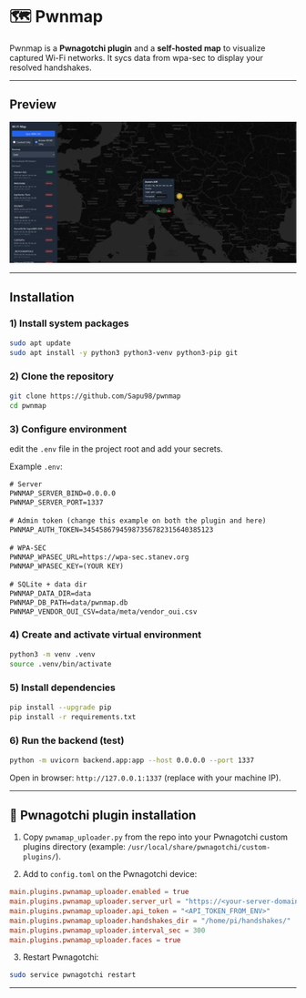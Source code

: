 # 🗺️ Pwnmap

Pwnmap is a **Pwnagotchi plugin** and a **self-hosted map** to visualize captured Wi-Fi networks. It sycs data from wpa-sec to display your resolved handshakes.

---

## Preview

![Pwnmap preview](raw.png)

---

## Installation

### 1) Install system packages
```bash
sudo apt update
sudo apt install -y python3 python3-venv python3-pip git
```

### 2) Clone the repository
```bash
git clone https://github.com/Sapu98/pwnmap
cd pwnmap
```

### 3) Configure environment
edit the `.env` file in the project root and add your secrets.

Example `.env`:
```env
# Server
PWNMAP_SERVER_BIND=0.0.0.0
PWNMAP_SERVER_PORT=1337

# Admin token (change this example on both the plugin and here)
PWNMAP_AUTH_TOKEN=34545867945987356782315640385123

# WPA-SEC
PWNMAP_WPASEC_URL=https://wpa-sec.stanev.org
PWNMAP_WPASEC_KEY=(YOUR KEY)

# SQLite + data dir
PWNMAP_DATA_DIR=data
PWNMAP_DB_PATH=data/pwnmap.db
PWNMAP_VENDOR_OUI_CSV=data/meta/vendor_oui.csv
```
### 4) Create and activate virtual environment
```bash
python3 -m venv .venv
source .venv/bin/activate
```

### 5) Install dependencies
```bash
pip install --upgrade pip
pip install -r requirements.txt
```

### 6) Run the backend (test)
```bash
python -m uvicorn backend.app:app --host 0.0.0.0 --port 1337
```

Open in browser: `http://127.0.0.1:1337` (replace with your machine IP).

---

## 🔌 Pwnagotchi plugin installation

1. Copy `pwnamap_uploader.py` from the repo into your Pwnagotchi custom plugins directory (example: `/usr/local/share/pwnagotchi/custom-plugins/`).

2. Add to `config.toml` on the Pwnagotchi device:
```toml
main.plugins.pwnamap_uploader.enabled = true
main.plugins.pwnamap_uploader.server_url = "https://<your-server-domain-or-ip>/api/upload"
main.plugins.pwnamap_uploader.api_token = "<API_TOKEN_FROM_ENV>"
main.plugins.pwnamap_uploader.handshakes_dir = "/home/pi/handshakes/"
main.plugins.pwnamap_uploader.interval_sec = 300
main.plugins.pwnamap_uploader.faces = true
```

3. Restart Pwnagotchi:
```bash
sudo service pwnagotchi restart
```

---
